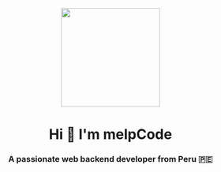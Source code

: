 <div id="header" align="center">
  <img src="https://media.giphy.com/media/7uDtQm2jKdS0VGLg46/giphy.gif" width="200"/>
  <h1 align="center">Hi 👋 I'm melpCode</h1>
  <h3 align="center"> A passionate web backend developer from Peru 🇵🇪 </h3>
</div>

### 

<!--
**MelpCode/melpcode** is a ✨ _special_ ✨ repository because its `README.md` (this file) appears on your GitHub profile.

Here are some ideas to get you started:

- 🔭 I’m currently working on ...
- 🌱 I’m currently learning ...
- 👯 I’m looking to collaborate on ...
- 🤔 I’m looking for help with ...
- 💬 Ask me about ...
- 📫 How to reach me: ...
- 😄 Pronouns: ...
- ⚡ Fun fact: ...
-->
